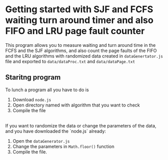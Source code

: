 # Getting started with SJF and FCFS waiting turn around timer and also FIFO and LRU page fault counter
This program allows you to measure waiting and turn around time in the FCFS and the SJF algorithms, and also count the page faults of the FIFO and the LRU algorithms with randomized data created in `dataGenertator.js` file and exported to  `data/dataProc.txt` and `data/dataPage.txt`
## Staritng program
To lunch a program all you have to do is
1. Download `node.js`
2. Open directory named with algorithm that you want to check
3. Compile the file
</br>
If you want to randomize the data or change the parameters of the data, and you have downloaded the `node.js` already:

1. Open the `dataGenerator.js`
2. Change the parameters in `Math.floor()` function
3. Compile the file.
